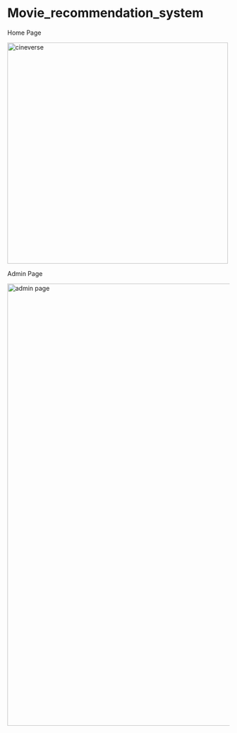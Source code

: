 # Movie_recommendation_system
Home Page

<img width="500" alt="cineverse" src="https://github.com/pradyumnagnaik/Movie_recommendation_system/assets/135484402/69da4be2-5314-4d67-b512-4f08b483a7f1">

Admin Page

<img width="1000" alt="admin page" src="https://github.com/pradyumnagnaik/Movie_recommendation_system/assets/135484402/ee9595e0-473c-4722-9d8d-5505d187fe8e">
